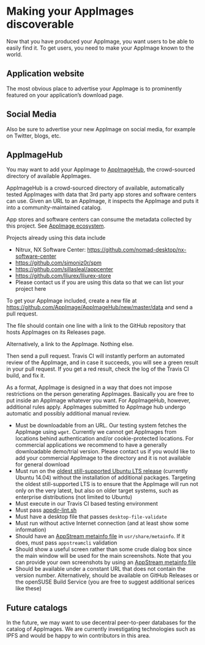 # Making your AppImages discoverable

Now that you have produced your AppImage, you want users to be able to easily find it.
To get users, you need to make your AppImage known to the world.

## Application website

The most obvious place to advertise your AppImage is to prominently featured on your application’s download page.

## Social Media

Also be sure to advertise your new AppImage on social media, for example on Twitter, blogs, etc.

## AppImageHub

You may want to add your AppImage to [AppImageHub](https://appimage.github.io/apps/), 
the crowd-sourced directory of available AppImages.

AppImageHub is a crowd-sourced directory of available, automatically tested AppImages with data
that 3rd party app stores and software centers can use. 
Given an URL to an AppImage, it inspects the AppImage and puts it into a community-maintained catalog.

App stores and software centers can consume the metadata collected by this project. See [AppImage ecosystem](https://github.com/AppImage/AppImageKit/wiki/Ecosystem).

Projects already using this data include
* Nitrux, NX Software Center: https://github.com/nomad-desktop/nx-software-center
* https://github.com/simoniz0r/spm
* https://github.com/sillasleal/appcenter
* https://github.com/lliurex/lliurex-store
* Please contact us if you are using this data so that we can list your project here

To get your AppImage included, create a new file at https://github.com/AppImage/AppImageHub/new/master/data and send a pull request.

The file should contain one line with a link to the GitHub repository that hosts AppImages on its Releases page.

Alternatively, a link to the AppImage. Nothing else.

Then send a pull request. Travis CI will instantly perform an automated review of the AppImage,
and in case it succeeds, you will see a green result in your pull request. If you get a red result,
check the log of the Travis CI build, and fix it.

As a format, AppImage is designed in a way that does not impose restrictions on the person generating AppImages. Basically you are free to put inside an AppImage whatever you want. For AppImageHub, however, additional rules apply. AppImages submitted to AppImage hub undergo automatic and possibly additional manual review.

* Must be downloadable from an URL. Our testing system fetches the AppImage using `wget`. Currently we cannot get AppImages from locations behind authentication and/or cookie-protected locations. For commercial applications we recommend to have a generally downloadable demo/trial version. Please contact us if you would like to add your commercial AppImage to the directory and it is not available for general download
* Must run on the [oldest still-supported Ubuntu LTS release](https://www.ubuntu.com/info/release-end-of-life) (currently Ubuntu 14.04) without the installation of additional packages. Targeting the oldest still-supported LTS is to ensure that the AppImage will run not only on the very latest, but also on older target systems, such as enterprise distributions (not limited to Ubuntu)
* Must execute in our Travis CI based testing environment
* Must pass [appdir-lint.sh](https://github.com/AppImage/AppImages/blob/master/appdir-lint.sh)
* Must have a desktop file that passes `desktop-file-validate`
* Must run without active Internet connection (and at least show some information)
* Should have an [AppStream metainfo file](https://people.freedesktop.org/~hughsient/appdata/) in `usr/share/metainfo`. If it does, must pass `appstreamcli` validation
* Should show a useful screen rather than some crude dialog box since the main window will be used for the main screenshots. Note that you can provide your own screenshots by using an [AppStream metainfo file](https://people.freedesktop.org/~hughsient/appdata/)
* Should be available under a constant URL that does not contain the version number. Alternatively, should be available on GitHub Releases or the openSUSE Build Service (you are free to suggest additional serices like these)

## Future catalogs

In the future, we may want to use decentral peer-to-peer databases for the catalog of AppImages. 
We are currently investigating technologies such as IPFS and would be happy to win contributors in this area.
